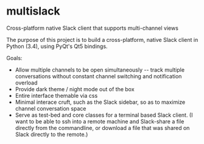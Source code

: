 # multislack
Cross-platform native Slack client that supports multi-channel views

The purpose of this project is to build a cross-platform, native Slack client in Python (3.4), using PyQt's Qt5 bindings.

Goals:

* Allow multiple channels to be open simultaneously -- track multiple conversations without constant channel switching and notification overload
* Provide dark theme / night mode out of the box
* Entire interface themable via css
* Minimal interace cruft, such as the Slack sidebar, so as to maximize channel conversation space
* Serve as test-bed and core classes for a terminal based Slack client. (I want to be able to ssh into a remote machine and Slack-share a file directly from the commandline, or download a file that was shared on Slack directly to the remote.)

